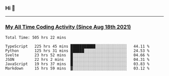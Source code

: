 ### Hi 🙂

---

### <a href="https://wakatime.com/@Eroxl">My All Time Coding Activity (Since Aug 18th 2021)</a>
<!--START_SECTION:waka-->

```text
Total Time: 505 hrs 22 mins

TypeScript   225 hrs 45 mins ███████████░░░░░░░░░░░░░░   44.11 %
Python       125 hrs 31 mins ██████░░░░░░░░░░░░░░░░░░░   24.53 %
Svelte       23 hrs 52 mins  █░░░░░░░░░░░░░░░░░░░░░░░░   04.66 %
JSON         22 hrs 2 mins   █░░░░░░░░░░░░░░░░░░░░░░░░   04.31 %
JavaScript   19 hrs 37 mins  █░░░░░░░░░░░░░░░░░░░░░░░░   03.83 %
Markdown     15 hrs 59 mins  ▓░░░░░░░░░░░░░░░░░░░░░░░░   03.12 %
```

<!--END_SECTION:waka-->
